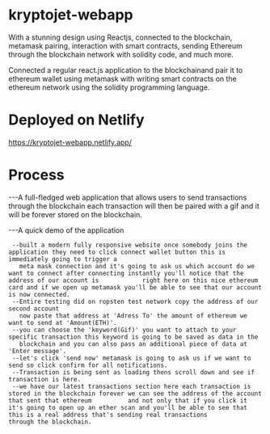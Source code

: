 # kryptojet-webapp
 
With a stunning design using Reactjs, connected to the blockchain, metamask pairing, interaction with smart contracts, sending Ethereum through the blockchain network with solidity code, and much more.

Connected a regular react.js application to the blockchainand pair it to ethereum wallet using metamask with
writing smart contracts on the ethereum network using the solidity programming language.

# Deployed on Netlify
  
  https://kryptojet-webapp.netlify.app/

# Process

---A full-fledged web application that allows users to send transactions through the blockchain
each transaction will then be paired with a gif and it will be forever stored on the blockchain.

---A quick demo of the application 

     --built a modern fully responsive website once somebody joins the application they need to click connect wallet button this is immediately going to trigger a
       meta mask connection and it's going to ask us which account do we want to connect after connecting instantly you'll notice that the address of our account is            right here on this nice ethereum card and if we open up metamask you'll be able to see that our account is now connected.
     --Entire testing did on ropsten test network copy the address of our second account
       now paste that address at 'Adress To' the amount of ethereum we want to send at 'Amount(ETH)'. 
     --you can choose the 'keyword(Gif)' you want to attach to your specific transaction this keyword is going to be saved as data in the
       blockchain and you can also pass an additional piece of data at 'Enter message'.
     --let's click 'send now' metamask is going to ask us if we want to send so click confirm for all notifications.
     --Transaction is being sent as loading thens scroll down and see if transaction is here.
     --we have our latest transactions section here each transaction is stored in the blockchain forever we can see the address of the account that sent that ethereum          and not only that if you click it it's going to open up an ether scan and you'll be able to see that this is a real address that's sending real transactions              through the blockchain.
